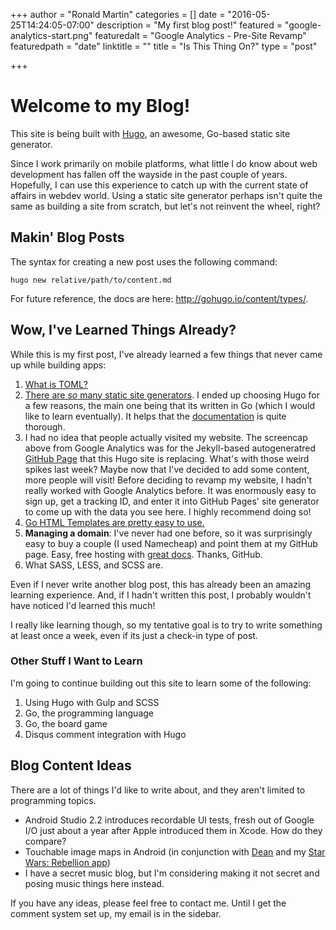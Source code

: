 +++
author = "Ronald Martin"
categories = []
date = "2016-05-25T14:24:05-07:00"
description = "My first blog post!"
featured = "google-analytics-start.png"
featuredalt = "Google Analytics - Pre-Site Revamp"
featuredpath = "date"
linktitle = ""
title = "Is This Thing On?"
type = "post"

+++

# Welcome to my Blog!

This site is being built with [Hugo](https://gohugo.io/), an awesome, Go-based static site generator.

Since I work primarily on mobile platforms, what little I do know about web development has fallen off the wayside in the past couple of years. Hopefully, I can use this experience to catch up with the current state of affairs in webdev world. Using a static site generator perhaps isn't quite the same as building a site from scratch, but let's not reinvent the wheel, right?


## Makin' Blog Posts

The syntax for creating a new post uses the following command:

```
hugo new relative/path/to/content.md
```

For future reference, the docs are here: http://gohugo.io/content/types/.


## Wow, I've Learned Things Already?

While this is my first post, I've already learned a few things that never came up while building apps:

1. [What is TOML?](https://npf.io/2014/08/intro-to-toml/)
2. [There are *so* many static site generators](https://www.staticgen.com/). I ended up choosing Hugo for a few reasons, the main one being that its written in Go (which I would like to learn eventually). It helps that the [documentation](http://gohugo.io/overview/introduction/) is quite thorough.
3. I had no idea that people actually visited my website. The screencap above from Google Analytics was for the Jekyll-based autogeneratred [GitHub Page](https://pages.github.com/) that this Hugo site is replacing. What's with those weird spikes last week? Maybe now that I've decided to add some content, more people will visit! Before deciding to revamp my website, I hadn't really worked with Google Analytics before. It was enormously easy to sign up, get a tracking ID, and enter it into GitHub Pages' site generator to come up with the data you see here. I highly recommend doing so!
4. [Go HTML Templates are pretty easy to use.](http://gohugo.io/templates/go-templates/)
5. **Managing a domain**: I've never had one before, so it was surprisingly easy to buy a couple (I used Namecheap) and point them at my GitHub page. Easy, free hosting with [great docs](https://help.github.com/articles/setting-up-your-pages-site-repository/). Thanks, GitHub.
6. What SASS, LESS, and SCSS are.

Even if I never write another blog post, this has already been an amazing learning experience. And, if I hadn't written this post, I probably wouldn't have noticed I'd learned this much!

I really like learning though, so my tentative goal is to try to write something at least once a week, even if its just a check-in type of post. 

### Other Stuff I Want to Learn

I'm going to continue building out this site to learn some of the following:

1. Using Hugo with Gulp and SCSS
2. Go, the programming language
3. Go, the board game
4. Disqus comment integration with Hugo


## Blog Content Ideas

There are a lot of things I'd like to write about, and they aren't limited to programming topics. 

- Android Studio 2.2 introduces recordable UI tests, fresh out of Google I/O just about a year after Apple introduced them in Xcode. How do they compare?
- Touchable image maps in Android (in conjunction with [Dean](https://github.com/turniphead) and my [Star Wars: Rebellion app](https://github.com/turniphead/RebelBase))
- I have a secret music blog, but I'm considering making it not secret and posing music things here instead.

If you have any ideas, please feel free to contact me. Until I get the comment system set up, my email is in the sidebar.
